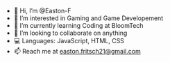 - 👋 Hi, I’m @Easton-F
- 👀 I’m interested in Gaming and Game Developement
- 🌱 I’m currently learning Coding at BloomTech
- 💞️ I’m looking to collaborate on anything
- 💻 Languages: JavaScript, HTML, CSS
- 📫 Reach me at easton.fritsch21@gmail.com

<!---
Easton-F/Easton-F is a ✨ special ✨ repository because its `README.md` (this file) appears on your GitHub profile.
You can click the Preview link to take a look at your changes.
--->
